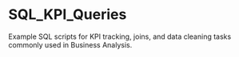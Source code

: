 # SQL_KPI_Queries
Example SQL scripts for KPI tracking, joins, and data cleaning tasks commonly used in Business Analysis.
